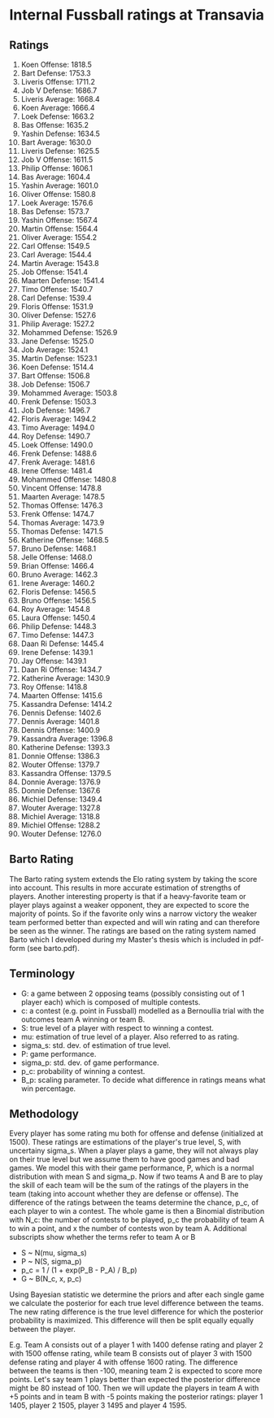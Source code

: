 # Internal Fussball ratings at Transavia
## Ratings
1. Koen Offense: 1818.5 
2. Bart Defense: 1753.3 
3. Liveris Offense: 1711.2 
4. Job V Defense: 1686.7 
5. Liveris Average: 1668.4 
6. Koen Average: 1666.4 
7. Loek Defense: 1663.2 
8. Bas Offense: 1635.2 
9. Yashin Defense: 1634.5 
10. Bart Average: 1630.0 
11. Liveris Defense: 1625.5 
12. Job V Offense: 1611.5 
13. Philip Offense: 1606.1 
14. Bas Average: 1604.4 
15. Yashin Average: 1601.0 
16. Oliver Offense: 1580.8 
17. Loek Average: 1576.6 
18. Bas Defense: 1573.7 
19. Yashin Offense: 1567.4 
20. Martin Offense: 1564.4 
21. Oliver Average: 1554.2 
22. Carl Offense: 1549.5 
23. Carl Average: 1544.4 
24. Martin Average: 1543.8 
25. Job Offense: 1541.4 
26. Maarten Defense: 1541.4 
27. Timo Offense: 1540.7 
28. Carl Defense: 1539.4 
29. Floris Offense: 1531.9 
30. Oliver Defense: 1527.6 
31. Philip Average: 1527.2 
32. Mohammed Defense: 1526.9 
33. Jane Defense: 1525.0 
34. Job Average: 1524.1 
35. Martin Defense: 1523.1 
36. Koen Defense: 1514.4 
37. Bart Offense: 1506.8 
38. Job Defense: 1506.7 
39. Mohammed Average: 1503.8 
40. Frenk  Defense: 1503.3 
41. Job  Defense: 1496.7 
42. Floris Average: 1494.2 
43. Timo Average: 1494.0 
44. Roy Defense: 1490.7 
45. Loek Offense: 1490.0 
46. Frenk Defense: 1488.6 
47. Frenk Average: 1481.6 
48. Irene Offense: 1481.4 
49. Mohammed Offense: 1480.8 
50. Vincent Offense: 1478.8 
51. Maarten Average: 1478.5 
52. Thomas Offense: 1476.3 
53. Frenk Offense: 1474.7 
54. Thomas Average: 1473.9 
55. Thomas Defense: 1471.5 
56. Katherine Offense: 1468.5 
57. Bruno Defense: 1468.1 
58. Jelle Offense: 1468.0 
59. Brian Offense: 1466.4 
60. Bruno Average: 1462.3 
61. Irene Average: 1460.2 
62. Floris Defense: 1456.5 
63. Bruno Offense: 1456.5 
64. Roy Average: 1454.8 
65. Laura Offense: 1450.4 
66. Philip Defense: 1448.3 
67. Timo Defense: 1447.3 
68. Daan Ri Defense: 1445.4 
69. Irene Defense: 1439.1 
70. Jay Offense: 1439.1 
71. Daan Ri Offense: 1434.7 
72. Katherine Average: 1430.9 
73. Roy Offense: 1418.8 
74. Maarten Offense: 1415.6 
75. Kassandra Defense: 1414.2 
76. Dennis Defense: 1402.6 
77. Dennis Average: 1401.8 
78. Dennis Offense: 1400.9 
79. Kassandra Average: 1396.8 
80. Katherine Defense: 1393.3 
81. Donnie Offense: 1386.3 
82. Wouter Offense: 1379.7 
83. Kassandra Offense: 1379.5 
84. Donnie Average: 1376.9 
85. Donnie Defense: 1367.6 
86. Michiel Defense: 1349.4 
87. Wouter Average: 1327.8 
88. Michiel Average: 1318.8 
89. Michiel Offense: 1288.2 
90. Wouter Defense: 1276.0 

## Barto Rating
The Barto rating system extends the Elo rating system by taking the score into account. This results in more accurate estimation of strengths of players. Another interesting property is that if a heavy-favorite team or player plays against a weaker opponent, they are expected to score the majority of points. So if the favorite only wins a narrow victory the weaker team performed better than expected and will win rating and can therefore be seen as the winner. The ratings are based on the rating system named Barto which I developed during my Master's thesis which is included in pdf-form (see barto.pdf).
## Terminology
- G: a game between 2 opposing teams (possibly consisting out of 1 player each) which is composed of multiple contests.
- c: a contest (e.g. point in Fussball) modelled as a Bernoullia trial with the outcomes team A winning or team B.
- S: true level of a player with respect to winning a contest.
- mu: estimation of true level of a player. Also referred to as rating.
- sigma_s: std. dev. of estimation of true level.
- P: game performance.
- sigma_p: std. dev. of game performance.
- p_c: probability of winning a contest.
- B_p: scaling parameter. To decide what difference in ratings means what win percentage.
## Methodology
Every player has some rating mu both for offense and defense (initialized at 1500). These ratings are estimations of the player's true level, S, with uncertainy sigma_s. When a player plays a game, they will not always play on their true level but we assume them to have good games and bad games. We model this with their game performance, P, which is a normal distribution with mean S and sigma_p. Now if two teams A and B are to play the skill of each team will be the sum of the ratings of the players in the team (taking into account whether they are defense or offense). The difference of the ratings between the teams determine the chance, p_c, of each player to win a contest. The whole game is then a Binomial distribution with N_c: the number of contests to be played, p_c the probability of team A to win a point, and x the number of contests won by team A. Additional subscripts show whether the terms refer to team A or B
- S ~ N(mu, sigma_s)
- P ~ N(S, sigma_p)
- p_c = 1 / (1 + exp(P_B - P_A) / B_p)
- G ~ B(N_c, x, p_c)

Using Bayesian statistic we determine the priors and after each single game we calculate the posterior for each true level difference between the teams. The new rating difference is the true level difference for which the posterior probability is maximized. This difference will then be split equally equally between the player. 

E.g. Team A consists out of a player 1 with 1400 defense rating and player 2 with 1500 offense rating, while team B consists out of player 3 with 1500 defense rating and player 4 with offense 1600 rating. The difference between the teams is then -100, meaning team 2 is expected to score more points. Let's say team 1 plays better than expected the posterior difference might be 80 instead of 100. Then we will update the players in team A with +5 points and in team B with -5 points making the posterior ratings: player 1 1405, player 2 1505, player 3 1495 and player 4 1595.